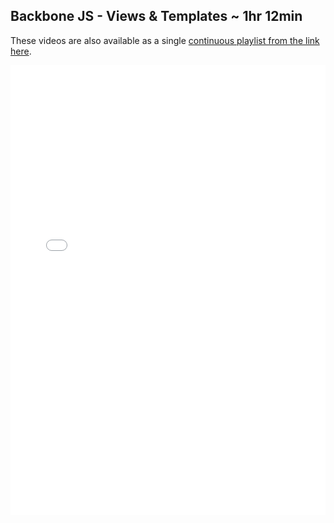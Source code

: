 

## Backbone JS - Views & Templates ~ 1hr 12min

These videos are also available as a single [continuous playlist from the link here](https://www.youtube.com/watch?v=1lRPNqLifvk&list=PLj148bJp5wiyPX9aFIXE5plmxy2lVWTGN).

<iframe width="100%" height="720" src="//www.youtube.com/embed/1lRPNqLifvk?list=PLj148bJp5wiyPX9aFIXE5plmxy2lVWTGN" frameborder="0" allowfullscreen></iframe>